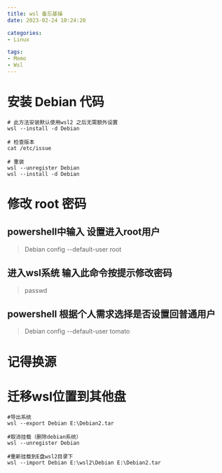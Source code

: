 ```yaml
---
title: wsl 备忘基操
date: 2023-02-24 10:24:20

categories:
- Linux

tags:
- Memo
- Wsl
---
```

# 安装 Debian 代码
```
# 此方法安装默认使用wsl2 之后无需额外设置
wsl --install -d Debian

# 检查版本
cat /etc/issue

# 重装
wsl --unregister Debian
wsl --install -d Debian
```
# 修改 root 密码
## powershell中输入 设置进入root用户
> Debian config --default-user root
## 进入wsl系统 输入此命令按提示修改密码
> passwd
## powershell 根据个人需求选择是否设置回普通用户
> Debian config --default-user tomato

# 记得换源

# **迁移wsl位置到其他盘**
```
#导出系统
wsl --export Debian E:\Debian2.tar

#取消挂载（删除debian系统）
wsl --unregister Debian

#重新挂载到E盘wsl2目录下
wsl --import Debian E:\wsl2\Debian E:\Debian2.tar
```

